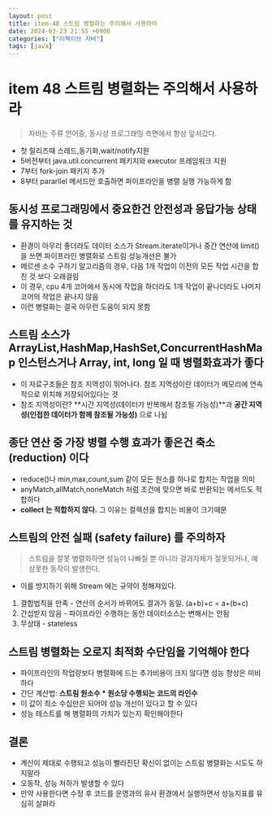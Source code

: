 ```yaml
---
layout: post
title: item-48 스트림 병렬화는 주의해서 사용하라
date: 2024-03-23 21:55 +0900
categories: ["이펙티브 자바"]
tags: [java]
---
```



# item 48 스트림 병렬화는 주의해서 사용하라

> 자바는 주류 언어중, 동시성 프로그래밍 측면에서 항상 앞서갔다.

- 첫 릴리즈때 스레드,동기화,wait/notify지원
- 5버전부터 java.util.concurrent 패키지와 executor 프레임워크 지원
- 7부터 fork-join 패키지 추가
- 8부터 pararllel 메서드만 호출하면 파이프라인을 병렬 실행 가능하게 함

## 동시성 프로그래밍에서 중요한건 안전성과 응답가능 상태를 유지하는 것
- 환경이 아무리 좋더라도 데이터 소스가 Stream.iterate이거나 중간 연산에 limit() 을 쓰면 파이프라인 병렬화로 스트림 성능개선은 불가
- 메르센 소수 구하기 알고리즘의 경우, 다음 1개 작업이 이전의 모든 작업 시간을 합친 것 보다 오래걸림
- 이 경우, cpu 4개 코어에서 동시에 작업을 하더라도 1개 작업이 끝나더라도 나머지 코어의 작업은 끝나지 않음
- 이런 병렬화는 결국 아무런 도움이 되지 못함

## 스트림 소스가 ArrayList,HashMap,HashSet,ConcurrentHashMap 인스턴스거나 Array, int, long 일 때 병렬화효과가 좋다

- 이 자료구조들은 참조 지역성이 뛰어나다. 참조 지역성이란 데이터가 메모리에 연속적으로 위치해 저장되어있다는 것
- 참조 지역성이란? **시간 지역성(데이터가 반복해서 참조될 가능성)**과 **공간 지역성(인접한 데이터가 함께 참조될 가능성)** 으로 나뉨

## 종단 연산 중 가장 병렬 수행 효과가 좋은건 축소(reduction) 이다

- reduce()나 min,max,count,sum 같이 모든 원소를 하나로 합치는 작업을 의미
- anyMatch,allMatch,noneMatch 처럼 조건에 맞으면 바로 반환되는 메서드도 적합하다
- **collect 는 적합하지 않다.** 그 이유는 컬렉션을 합치는 비용이 크기때문

## 스트림의 안전 실패 (safety failure) 를 주의하자

> 스트림을 잘못 병렬화하면 성능이 나빠질 뿐 아니라 결과자체가 잘못되거나, 예상못한 동작이 발생한다.

- 이를 방지하기 위해 Stream 에는 규약이 정해져있다.
1. 결합법칙을 만족 - 연산의 순서가 바뀌어도 결과가 동일. (a+b)+c = a+(b+c)
2. 간섭받지 않음 - 파이프라인 수행하는 동안 데이터소스는 변해서는 안됨
3. 무상태 - stateless


## 스트림 병렬화는 오로지 최적화 수단임을 기억해야 한다
- 파이프라인의 작업량보다 병렬화에 드는 추가비용이 크지 않다면 성능 향상은 미비하다
- 간단 계산법: **스트림 원소수 * 원소당 수행되는 코드의 라인수**
- 이 값이 최소 수십만은 되어야 성능 개선이 있다고 할 수 있다
- 성능 테스트를 해 병렬화의 가치가 있는지 확인해야한다


## 결론

- 계산이 제대로 수행되고 성능이 빨라진단 확신이 없이는 스트림 병렬화는 시도도 하지말라
- 오동작, 성능 저하가 발생할 수 있다
- 만약 사용한다면 수정 후 코드를 운영과의 유사 환경에서 실행하면서 성능지표를 유심히 살펴라
